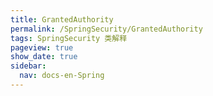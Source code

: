 ```yaml
---
title: GrantedAuthority
permalink: /SpringSecurity/GrantedAuthority
tags: SpringSecurity 类解释
pageview: true
show_date: true
sidebar:
  nav: docs-en-Spring
---
```

